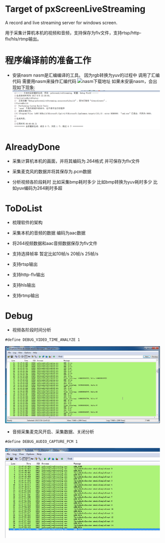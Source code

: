 # Target of pxScreenLiveStreaming
A record and live streaming server for windows screen.

用于采集计算机本机的视频和音频，支持保存为flv文件，支持rtsp/http-flv/hls/rtmp输出。

# 程序编译前的准备工作
- 安装nasm
nasm是汇编编译的工具。
因为rgb转换为yuv的过程中 调用了汇编代码 
需要用nasm来操作汇编代码
![nasm下载地址](http://www.nasm.us/pub/nasm/releasebuilds/2.13.01/)
如果未安装nasm，会出现如下现象:
![未安装nasm时的错误现象](https://github.com/ZhaoliangGuo/Resources/blob/master/error1.png)


# AlreadyDone
- 采集计算机本机的画面，并将其编码为.264格式 并可保存为flv文件
- 采集麦克风的数据并将其保存为.pcm数据

- 分析视频各阶段耗时
比如采集bmp耗时多少
比如bmp转换为yuv耗时多少
比如yuv编码为264耗时多超

# ToDoList
- 梳理软件的架构

- 采集本机的音频的数据 编码为aac数据

- 将264视频数据和aac音频数据保存为flv文件

- 支持选择帧率 暂定比如10帧/s 20帧/s 25帧/s 

- 支持rtsp输出
- 支持http-flv输出
- 支持hls输出
- 支持rtmp输出

# Debug
- 视频各阶段时间分析
```
#define DEBUG_VIDEO_TIME_ANALYZE 1
```
![结合DebugView++分析视频各阶段耗时](https://github.com/ZhaoliangGuo/Resources/blob/master/images/time_analyze.jpg)

- 音频采集麦克风开启、采集数据、关闭分析
```
#define DEBUG_AUDIO_CAPTURE_PCM 1
```
![音频采集麦克风开启、采集数据、关闭分析](https://github.com/ZhaoliangGuo/Resources/blob/master/audio_pcm_capture_analyze.jpg)
